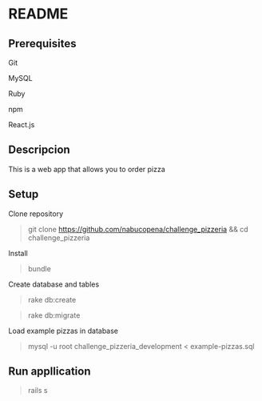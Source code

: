 # README

## Prerequisites

Git

MySQL

Ruby

npm

React.js

## Descripcion

This is a web app that allows you to order pizza

## Setup

Clone repository
> git clone https://github.com/nabucopena/challenge_pizzeria && cd challenge_pizzeria

Install
> bundle

Create database and tables
> rake db:create

> rake db:migrate

Load example pizzas in database 
> mysql -u root challenge_pizzeria_development < example-pizzas.sql

## Run appllication
> rails s

